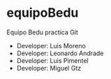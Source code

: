 # equipoBedu
Equipo Bedu practica Git
- Developer: Luis Moreno
- Developer: Leonardo Andrade
- Developer: Luis Pimentel
- Developer: Miguel Gtz
